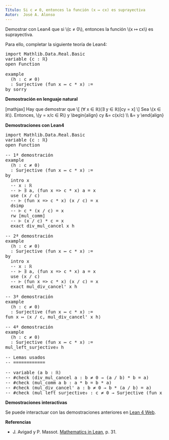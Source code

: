 ```yaml
---
Título: Si c ≠ 0, entonces la función (x ↦ cx) es suprayectiva
Autor:  José A. Alonso
---
```


Demostrar con Lean4 que si \\(c ≠ 0\\), entonces la función \\(x ↦ cx\\) es suprayectiva.

Para ello, completar la siguiente teoría de Lean4:

<pre lang="lean">
import Mathlib.Data.Real.Basic
variable {c : ℝ}
open Function

example
  (h : c ≠ 0)
  : Surjective (fun x ↦ c * x) :=
by sorry
</pre>
<!--more-->

<b>Demostración en lenguaje natural</b>

[mathjax]
Hay que demostrar que
\\[ (∀ x ∈ ℝ)(∃ y ∈ ℝ)[cy = x] \\]
Sea \\(x ∈ ℝ\\). Entonces, \\(y = x/c ∈ R\\) y
\\begin{align}
   cy &= c(x/c) \\\\
      &= y
\\end{align}

<b>Demostraciones con Lean4</b>

<pre lang="lean">
import Mathlib.Data.Real.Basic
variable {c : ℝ}
open Function

-- 1ª demostración
example
  (h : c ≠ 0)
  : Surjective (fun x ↦ c * x) :=
by
  intro x
  -- x : ℝ
  -- ⊢ ∃ a, (fun x => c * x) a = x
  use (x / c)
  -- ⊢ (fun x => c * x) (x / c) = x
  dsimp
  -- ⊢ c * (x / c) = x
  rw [mul_comm]
  -- ⊢ (x / c) * c = x
  exact div_mul_cancel x h

-- 2ª demostración
example
  (h : c ≠ 0)
  : Surjective (fun x ↦ c * x) :=
by
  intro x
  -- x : ℝ
  -- ⊢ ∃ a, (fun x => c * x) a = x
  use (x / c)
  -- ⊢ (fun x => c * x) (x / c) = x
  exact mul_div_cancel' x h

-- 3ª demostración
example
  (h : c ≠ 0)
  : Surjective (fun x ↦ c * x) :=
fun x ↦ ⟨x / c, mul_div_cancel' x h⟩

-- 4ª demostración
example
  (h : c ≠ 0)
  : Surjective (fun x ↦ c * x) :=
mul_left_surjective₀ h

-- Lemas usados
-- ============

-- variable (a b : ℝ)
-- #check (div_mul_cancel a : b ≠ 0 → (a / b) * b = a)
-- #check (mul_comm a b : a * b = b * a)
-- #check (mul_div_cancel' a : b ≠ 0 → b * (a / b) = a)
-- #check (mul_left_surjective₀ : c ≠ 0 → Surjective (fun x ↦ c * x))
</pre>

<b>Demostraciones interactivas</b>

Se puede interactuar con las demostraciones anteriores en <a href="https://live.lean-lang.org/#url=https://raw.githubusercontent.com/jaalonso/Calculemus2/main/src/Producto_por_no_nula_es_suprayectiva.lean" rel="noopener noreferrer" target="_blank">Lean 4 Web</a>.

<b>Referencias</b>

<ul>
<li> J. Avigad y P. Massot. <a href="https://bit.ly/3U4UjBk">Mathematics in Lean</a>, p. 31.</li>
</ul>
